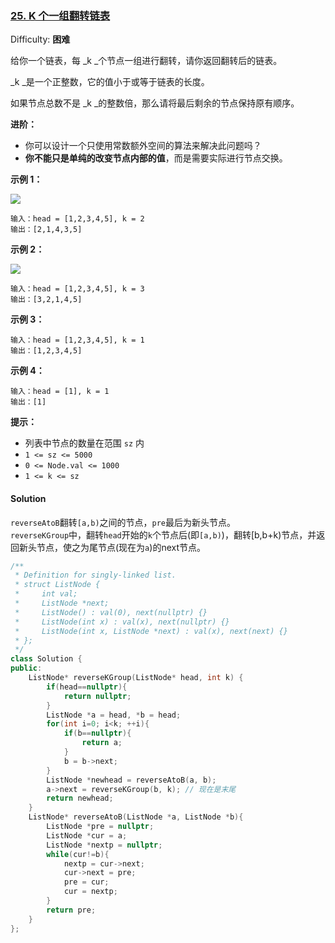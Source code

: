 ### [25\. K 个一组翻转链表](https://leetcode-cn.com/problems/reverse-nodes-in-k-group/)

Difficulty: **困难**


给你一个链表，每 _k _个节点一组进行翻转，请你返回翻转后的链表。

_k _是一个正整数，它的值小于或等于链表的长度。

如果节点总数不是 _k _的整数倍，那么请将最后剩余的节点保持原有顺序。

**进阶：**

*   你可以设计一个只使用常数额外空间的算法来解决此问题吗？
*   **你不能只是单纯的改变节点内部的值**，而是需要实际进行节点交换。

**示例 1：**

![](https://assets.leetcode.com/uploads/2020/10/03/reverse_ex1.jpg)

```
输入：head = [1,2,3,4,5], k = 2
输出：[2,1,4,3,5]
```

**示例 2：**

![](https://assets.leetcode.com/uploads/2020/10/03/reverse_ex2.jpg)

```
输入：head = [1,2,3,4,5], k = 3
输出：[3,2,1,4,5]
```

**示例 3：**

```
输入：head = [1,2,3,4,5], k = 1
输出：[1,2,3,4,5]
```

**示例 4：**

```
输入：head = [1], k = 1
输出：[1]
```

**提示：**

*   列表中节点的数量在范围 `sz` 内
*   `1 <= sz <= 5000`
*   `0 <= Node.val <= 1000`
*   `1 <= k <= sz`


#### Solution  
`reverseAtoB`翻转`[a,b)`之间的节点，`pre`最后为新头节点。  
`reverseKGroup`中，翻转`head`开始的`k`个节点后(即`[a,b)`)，翻转[b,b+k)节点，并返回新头节点，使之为尾节点(现在为`a`)的next节点。


```cpp
​/**
 * Definition for singly-linked list.
 * struct ListNode {
 *     int val;
 *     ListNode *next;
 *     ListNode() : val(0), next(nullptr) {}
 *     ListNode(int x) : val(x), next(nullptr) {}
 *     ListNode(int x, ListNode *next) : val(x), next(next) {}
 * };
 */
class Solution {
public:
    ListNode* reverseKGroup(ListNode* head, int k) {
        if(head==nullptr){
            return nullptr;
        }
        ListNode *a = head, *b = head;
        for(int i=0; i<k; ++i){
            if(b==nullptr){
                return a;
            }
            b = b->next;
        }
        ListNode *newhead = reverseAtoB(a, b);
        a->next = reverseKGroup(b, k); // 现在是末尾
        return newhead;
    }
    ListNode* reverseAtoB(ListNode *a, ListNode *b){
        ListNode *pre = nullptr;
        ListNode *cur = a;
        ListNode *nextp = nullptr;
        while(cur!=b){
            nextp = cur->next;
            cur->next = pre;
            pre = cur;
            cur = nextp;
        }
        return pre;
    }
};
```